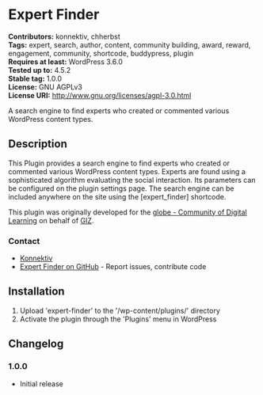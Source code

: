 
# Expert Finder 

**Contributors:** konnektiv, chherbst  
**Tags:** expert, search, author, content, community building, award, reward, engagement, community, shortcode, buddypress, plugin  
**Requires at least:** WordPress 3.6.0  
**Tested up to:** 4.5.2  
**Stable tag:** 1.0.0  
**License:** GNU AGPLv3  
**License URI:** http://www.gnu.org/licenses/agpl-3.0.html  

A search engine to find experts who created or commented various WordPress content types.


## Description 

This Plugin provides a search engine to find experts who created or commented various WordPress content types.
Experts are found using a sophisticated algorithm evaluating the social interaction. Its parameters can be configured on the plugin settings page.
The search engine can be included anywhere on the site using the [expert_finder] shortcode.

This plugin was originally developed for the [globe - Community of Digital Learning](https://quality4digitallearning.org/) on behalf of [GIZ](https://www.giz.de/).


### Contact 

* [Konnektiv](http://konnektiv.de/)
* [Expert Finder on GitHub](https://github.com/konnektiv/expert-finder) - Report issues, contribute code



## Installation 

1. Upload 'expert-finder' to the '/wp-content/plugins/' directory
1. Activate the plugin through the 'Plugins' menu in WordPress


## Changelog 


### 1.0.0 
* Initial release
